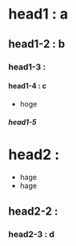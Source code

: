 # head1 : a
## head1-2 : b
### head1-3 : 
#### head1-4 : c
- hoge
##### head1-5 
# head2 :
- hage 
- hage
## head2-2 : 
### head2-3 : d

